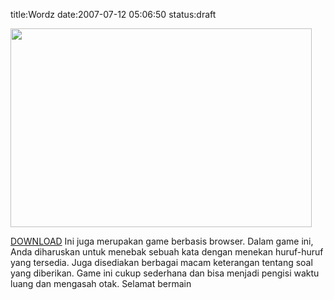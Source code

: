 title:Wordz
date:2007-07-12 05:06:50
status:draft

<img src="http://kecebong.madpage.com/images/product/wordz.jpg" height="318" width="482" />

<a href="http://www.geocities.com/kecebongsoft/Wordz.zip">DOWNLOAD</a>
Ini juga merupakan game berbasis browser. Dalam game ini, Anda diharuskan untuk menebak sebuah kata dengan menekan huruf-huruf yang tersedia. Juga disediakan berbagai macam keterangan tentang soal yang diberikan. Game ini cukup sederhana dan bisa menjadi pengisi waktu luang dan mengasah otak. Selamat bermain

<a href="http://www.geocities.com/kecebongsoft/Wordz.zip"></a>